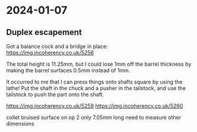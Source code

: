 # 2024-01-07

## Duplex escapement

Got a balance cock and a bridge in place: https://img.incoherency.co.uk/5256

The total height is 11.25mm, but I could lose 1mm off the barrel thickness by making
the barrel surfaces 0.5mm instead of 1mm.

It occurred to me that I can press things onto shafts square by using the lathe! Put the shaft in the chuck
and a pusher in the tailstock, and use the tailstock to push the part onto the shaft.

https://img.incoherency.co.uk/5259
https://img.incoherency.co.uk/5260

collet bruised surface on op 2
only 7.05mm long
need to measure other dimensions
